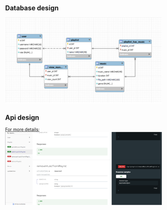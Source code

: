 ## Database design

<img src="../back-end/designDatabase.png" alt="drawing" />

## Api design
[For more details](../back-end/apiDocument.html);
<img src="../back-end/apiDocPreview.png" alt="abc" width=""/>


